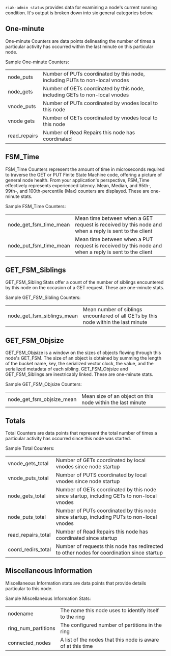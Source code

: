 `riak-admin status` provides data for examining a node's current running condition. It's 
output is broken down into six general categories below.

<div id="toc"/></div>

## One-minute
One-minute Counters are data points delineating the number of times a particular activity 
has occurred within the last minute on this particular node.

Sample One-minute Counters:

<table>
	<tr>
		<td>node_puts</td><td>Number of PUTs coordinated by this node, including PUTs to 
		non-local vnodes</td>
	</tr>
	<tr>
		<td>node_gets</td><td>Number of GETs coordinated by this node, including GETs to 
		non-local vnodes</td>
	</tr>
	<tr>
		<td>vnode_puts</td><td>Number of PUTs coordinated by vnodes local to this node
		</td>
	</tr>
	<tr>
		<td>vnode gets</td><td>Number of GETs coordinated by vnodes local to this node
		</td>
	</tr>
	<tr>
		<td>read_repairs</td><td>Number of Read Repairs this node has coordinated</td>
	</tr>
</table>


## FSM_Time
FSM_Time Counters represent the amount of time in microseconds required to traverse the 
GET or PUT Finite State Machine code, offering a picture of general node health. From 
your application's perspective, FSM_Time effectively represents experienced latency. 
Mean, Median, and 95th-, 99th-, and 100th-percentile (Max) counters are displayed. These 
are one-minute stats.

Sample FSM_Time Counters:

<table>
	<tr>
		<td>node_get_fsm_time_mean</td><td>Mean time between when a GET request is 
		received by this node and when a reply is sent to the client</td>
	</tr>
	<tr>
		<td>node_put_fsm_time_mean</td><td>Mean time between when a PUT request is 
		received by this node and when a reply is sent to the client</td>
	</tr>
</table>


## GET_FSM_Siblings
GET_FSM_Sibling Stats offer a count of the number of siblings encountered by this node 
on the occasion of a GET request. These are one-minute stats.

Sample GET_FSM_Sibling Counters:

<table>
	<tr><td>node_get_fsm_siblings_mean</td><td>Mean number of siblings encountered of all 
	GETs by this node within the last minute</td>
	</tr>	
</table>


## GET_FSM_Objsize
GET_FSM_Objsize is a window on the sizes of objects flowing through this node's GET_FSM. 
The size of an object is obtained by summing the length of the bucket name, key, the 
serialized vector clock, the value, and the serialized metadata of each sibling. 
GET_FSM_Objsize and GET_FSM_Siblings are inextricably linked. These are one-minute stats.

Sample GET_FSM_Objsize Counters:

<table>
	<tr>
		<td>node_get_fsm_objsize_mean</td><td>Mean size of an object on this node within 
		the last minute</td>
	</tr>	
</table>


## Totals
Total Counters are data points that represent the total number of times a particular 
activity has occurred since this node was started.

Sample Total Counters:

<table>
	<tr>
		<td>vnode_gets_total</td><td>Number of GETs coordinated by local vnodes since 
		node startup</td>
	</tr>
	<tr>
		<td>vnode_puts_total</td><td>Number of PUTS coordinated by local vnodes since 
		node startup</td>
	</tr>
	<tr>
		<td>node_gets_total</td><td>Number of GETs coordinated by this node since 
		startup, including GETs to non-local vnodes</td>
	</tr>
	<tr>
		<td>node_puts_total</td><td>Number of PUTs coordinated by this node since 
		startup, including PUTs to non-local vnodes</td>
	</tr>
	<tr>
		<td>read_repairs_total</td><td>Number of Read Repairs this node has coordinated 
		since startup</td>
	</tr>
	<tr>
		<td>coord_redirs_total</td><td>Number of requests this node has redirected to 
		other nodes for coordination since startup</td>
	</tr>
</table>


## Miscellaneous Information
Miscellaneous Information stats are data points that provide details particular to this 
node.

Sample Miscellaneous Information Stats:

<table>
	<tr>
		<td>nodename</td><td>The name this node uses to identify itself to the ring</td>
	</tr>
	<tr>
		<td>ring_num_partitions</td><td>The configured number of partitions in the ring
		</td>
	</tr>
	<tr>
		<td>connected_nodes</td><td>A list of the nodes that this node is aware of at 
		this time</td>
	</tr>
</table>



